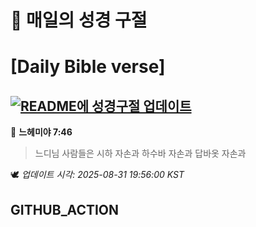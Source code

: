 # 🙏 매일의 성경 구절
# [Daily Bible verse]
## [![README에 성경구절 업데이트](https://github.com/DONGSUKA/first_test/actions/workflows/update-readme-bible.yml/badge.svg)](https://github.com/DONGSUKA/first_test/actions/workflows/update-readme-bible.yml)
<!-- START_BIBLE_VERSE -->
📖 **느헤미야 7:46**
> 느디님 사람들은 시하 자손과 하수바 자손과 답바옷 자손과

🕊️ _업데이트 시각: 2025-08-31 19:56:00 KST_
  <!-- END_BIBLE_VERSE -->
## GITHUB_ACTION
